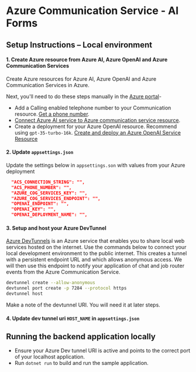 # Azure Communication Service - AI Forms

## Setup Instructions – Local environment  

#### 1. Create Azure resource from Azure AI, Azure OpenAI and Azure Communication Services

Create Azure resources for Azure AI, Azure OpenAI and Azure Communication Services in Azure.

Next, you'll need to do these steps manually in the [Azure portal](https://portal.azure.com)- 

- Add a Calling enabled telephone number to your Communication resource. [Get a phone number](https://aka.ms/Mech-getPhone).
- [Connect Azure AI service to Azure communication service resource](https://aka.ms/Mech-connectACSWithAI).
- Create a deployment for your Azure OpenAI resource. Recommend using `gpt-35-turbo-16k`. [Create and deploy an Azure OpenAI Service Resource](https://learn.microsoft.com/en-us/azure/ai-services/openai/how-to/create-resource?pivots=web-portal)


#### 2. Update `appsettings.json`
Update the settings below in `appsettings.son` with values from your Azure deployment

```json
  "ACS_CONNECTION_STRING": "",
  "ACS_PHONE_NUMBER": "",
  "AZURE_COG_SERVICES_KEY": "",
  "AZURE_COG_SERVICES_ENDPOINT": "",
  "OPENAI_ENDPOINT": "",
  "OPENAI_KEY": "",
  "OPENAI_DEPLOYMENT_NAME": "",
```

#### 3. Setup and host your Azure DevTunnel
[Azure DevTunnels](https://learn.microsoft.com/en-us/azure/developer/dev-tunnels/overview) is an Azure service that enables you to share local web services hosted on the internet. Use the commands below to connect your local development environment to the public internet. This creates a tunnel with a persistent endpoint URL and which allows anonymous access. We will then use this endpoint to notify your application of chat and job router events from the Azure Communication Service.
```bash
devtunnel create --allow-anonymous
devtunnel port create -p 7284 --protocol https
devtunnel host
```
Make a note of the devtunnel URI. You will need it at later steps.

#### 4. Update dev tunnel uri `HOST_NAME` in `appsettings.json` 

##  Running the backend application locally
- Ensure your Azure Dev tunnel URI is active and points to the correct port of your localhost application.
- Run `dotnet run` to build and run the sample application.

